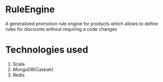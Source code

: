 # RuleEngine

A generalized promotion rule engine for products which allows to define rules for discounts without requiring a code changes

# Technologies used

1. Scala
2. MongoDB(Casbah)
3. Redis





